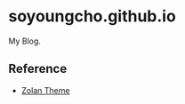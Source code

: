 # soyoungcho.github.io
  
My Blog.
  
## Reference  
* [Zolan Theme](https://github.com/artemsheludko/zolan)
